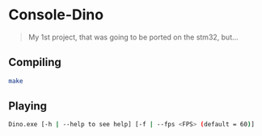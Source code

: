 # Console-Dino 
> My 1st project, that was going to be ported on the stm32, but...
## Compiling
```sh
make
```
## Playing
```sh
Dino.exe [-h | --help to see help] [-f | --fps <FPS> (default = 60)]
```
